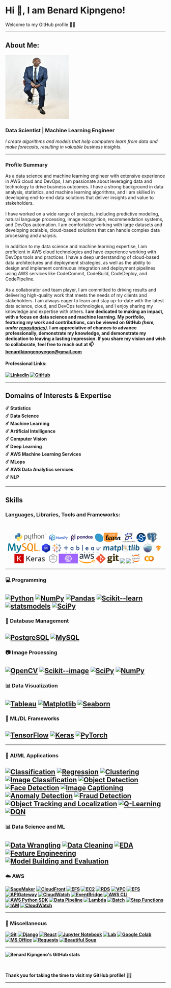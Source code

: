 # Hi 👋, I am Benard Kipngeno!

Welcome to my GitHub profile 🙏🏼

---
## About Me:
<p align="left">
  <img src="https://github.com/Bernado6/Data-Science-Personal-Website/blob/master/src/assets/me.jpg" width="200" height="200">
</p>

### Data Scientist | Machine Learning Engineer 

*I create algorithms and models that help computers learn from data and make forecasts, resulting in valuable business insights.*

---
### Profile Summary

As a data science and machine learning engineer with extensive experience in AWS cloud and DevOps, I am passionate about leveraging data and technology to drive business outcomes. I have a strong background in data analysis, statistics, and machine learning algorithms, and I am skilled in developing end-to-end data solutions that deliver insights and value to stakeholders.
<br><br>
I have worked on a wide range of projects, including predictive modeling, natural language processing, image recognition, recommendation systems, and DevOps automation. I am comfortable working with large datasets and developing scalable, cloud-based solutions that can handle complex data processing and analysis.
<br><br>
In addition to my data science and machine learning expertise, I am proficient in AWS cloud technologies and have experience working with DevOps tools and practices. I have a deep understanding of cloud-based data architectures and deployment strategies, as well as the ability to design and implement continuous integration and deployment pipelines using AWS services like CodeCommit, CodeBuild, CodeDeploy, and CodePipeline.
<br><br>
As a collaborator and team player, I am committed to driving results and delivering high-quality work that meets the needs of my clients and stakeholders. I am always eager to learn and stay up-to-date with the latest data science, cloud, and DevOps technologies, and I enjoy sharing my knowledge and expertise with others.
<b><b>
I am dedicated to making an impact, with a focus on data science and machine learning. My portfolio, featuring my work and contributions, can be viewed on GitHub *(here, under [repositories](https://github.com/Bernado6tab=repositories))*. I am appreciative of chances to advance professionally, demonstrate my knowledge, and demonstrate my dedication to leaving a lasting impression. If you share my vision and wish to collaborate, feel free to reach out at 📫 benardkipngenoyegon@gmail.com


#### Professional Links:

[![LinkedIn](https://img.shields.io/badge/-LinkedIn-0077b5?style=flat-square&logo=LinkedIn&logoColor=white)](https://www.linkedin.com/in/benard-kipngeno)
[![GitHub](https://img.shields.io/badge/-GitHub-181717?style=flat-square&logo=GitHub&logoColor=white)](https://github.com/Bernado6)


---
## Domains of Interests & Expertise
:comet: Statistics <br>
:comet: Data Science <br>
:comet: Machine Learning <br>
:comet: Artificial Intelligence <br>
:comet: Computer Vision <br>
:comet: Deep Learning <br>
:comet: AWS Machine Learning Services<br>
:comet: MLops <br>
:comet: AWS Data Analytics services<br>
:comet: NLP

---
## Skills 


### Languages, Libraries, Tools and Frameworks:<br>
<br>
<p align="center">
    <img src="./Images/Icons/Python_logo_and_wordmark.svg.png" height="30">
    <img src="./Images/Icons/320px-NumPy_logo_2020.svg.png" height="30">
    <img src="./Images/Icons/Pandas_logo.svg.png" height="30">
    <img src="./Images/Icons/scikit-learn-logo-small.png" height="30">
    <img src="./Images/Icons/statsmodels-logo-v2.svg" height="30">
    <img src="./Images/Icons/240px-SCIPY_2.svg.png" height="30">
    <img src="./Images/Icons/postgreSQL.png" height="30">
    <img src="./Images/Icons/MySQL_textlogo.svg.png" height="30">
    <img src="./Images/Icons/AWS-Certified-Solutions-Architect.png" height="30">
    <img src="./Images/Icons/Tableau_Software_Logo_Small.png" height="30">
    <img src="./Images/Icons/Matplotlib_logo.svg" height="30">
    <img src="./Images/Icons/seaborn_logo.svg" height="30">
    <img src="./Images/Icons/Tensorflow_logo.png" height="30">
    <img src="./Images/Icons/keras-logo-2018-large-1200.png" height="30">
    <img src="./Images/Icons/AWS-Certified-Cloud-Practitioner.png" height="30">
    <img src="./Images/Icons/SageMaker-300x150.jpg" height="30">
    <img src="./Images/Icons/320px-Amazon_Web_Services_Logo.svg.png" height="30">
    <img src="./Images/Icons/Git-Logo-2Color.png" height="30">
    <!-- <img src="./Images/Icons/Twilio-logo-red.svg.png" height="30">
    <img src="./Images/Icons/Trello-logo-blue.svg.png" height="30"> -->
    <img src="./Images/Icons/Microsoft_Office_logo_(2019–present).svg" height="30">
    <img src="./Images/Icons/Microsoft_Office_Excel_(2019–present).svg.png" height="30">
    <img src="./Images/Icons/207px-Jupyter_logo.svg.png" height="30">
    <img src="./Images/Icons/Google_Colaboratory_SVG_Logo.svg.png" height="30">
    <!-- <img src="./Images/Icons/Heroku_logo.svg.png" height="30"> -->
  <br>
</p>

---
### 💻 Programming

[![Python](https://img.shields.io/badge/Python-3.9.4-blue.svg)](https://www.python.org/downloads/release/python-394/)
[![NumPy](https://img.shields.io/badge/NumPy-1.25.0-orange.svg)](https://numpy.org/)
[![Pandas](https://img.shields.io/badge/Pandas-1.3.0-green.svg)](https://pandas.pydata.org/)
[![Scikit--learn](https://img.shields.io/badge/Scikit--learn-0.24.1-red.svg)](https://scikit-learn.org/stable/)
[![statsmodels](https://img.shields.io/badge/statsmodels-0.13.0-yellow.svg)](https://www.statsmodels.org/stable/index.html)
[![SciPy](https://img.shields.io/badge/SciPy-1.7.0-orange.svg)](https://scipy.org/)
---
### 💾 Database Management

[![PostgreSQL](https://img.shields.io/badge/PostgreSQL-15.1-336791.svg)](https://www.postgresql.org/docs/15/index.html)
[![MySQL](https://img.shields.io/badge/MySQL-8.0.24-4479A1.svg)](https://dev.mysql.com/doc/refman/8.0/en/)
---
### 📷 Image Processing

[![OpenCV](https://img.shields.io/badge/OpenCV-5.5.0-brightgreen.svg)](https://opencv.org/)
[![Scikit--image](https://img.shields.io/badge/Scikit--image-0.17.3-blue.svg)](https://scikit-image.org/)
[![SciPy](https://img.shields.io/badge/SciPy-1.7.0-orange.svg)](https://scipy.org/)
[![NumPy](https://img.shields.io/badge/NumPy-1.25.0-orange.svg)](https://numpy.org/)
---
### 📊 Data Visualization

[![Tableau](https://img.shields.io/badge/Tableau-2023.0-blue.svg)](https://www.tableau.com/products/desktop/download)
[![Matplotlib](https://img.shields.io/badge/Matplotlib-4.0.0-orange.svg)](https://matplotlib.org/)
[![Seaborn](https://img.shields.io/badge/Seaborn-1.2.0-red.svg)](https://seaborn.pydata.org/)
---
### 🤖 ML/DL Frameworks

[![TensorFlow](https://img.shields.io/badge/TensorFlow-2.5.0-orange.svg)](https://www.tensorflow.org/) 
[![Keras](https://img.shields.io/badge/Keras-2.5.0-blue.svg)](https://keras.io/)
[![PyTorch](https://img.shields.io/badge/PyTorch-1.9.0-red.svg)](https://pytorch.org/)
---
<!-- ### 🗣️ NLP

[![NLTK](https://img.shields.io/badge/NLTK-3.6.0-yellow.svg)](https://www.nltk.org/)
[![NLU](https://img.shields.io/badge/NLU-NLP-yellowgreen.svg)](https://github.com/nlu-tools/nlu)
[![Dialogue Management](https://img.shields.io/badge/Dialogue%20Management-NLP-yellowgreen.svg)](https://github.com/dialogue-management)
[![RASA](https://img.shields.io/badge/RASA-3.11.0-green.svg)](https://rasa.com/)
[![spaCy](https://img.shields.io/badge/spaCy-3.1.0-red.svg)](https://spacy.io/)
[![RegEx](https://img.shields.io/badge/RegEx-0.3.0-red.svg)](https://docs.python.org/3/library/re.html) -->
---
### 🤖 AI/ML Applications

[![Classification](https://img.shields.io/badge/Classification-AI/ML%20Application-brightgreen.svg)](https://en.wikipedia.org/wiki/Classification_in_machine_learning)
[![Regression](https://img.shields.io/badge/Regression-AI/ML%20Application-brightgreen.svg)](https://en.wikipedia.org/wiki/Regression_analysis)
[![Clustering](https://img.shields.io/badge/Clustering-AI/ML%20Application-brightgreen.svg)](https://en.wikipedia.org/wiki/Cluster_analysis)
[![Image Classification](https://img.shields.io/badge/Image%20Classification-AI/ML%20Application-brightgreen.svg)](https://en.wikipedia.org/wiki/Image_classification)
[![Object Detection](https://img.shields.io/badge/Object%20Detection-AI/ML%20Application-brightgreen.svg)](https://en.wikipedia.org/wiki/Object_detection)
[![Face Detection](https://img.shields.io/badge/Face%20Detection-AI/ML%20Application-brightgreen.svg)](https://en.wikipedia.org/wiki/Face_detection)
[![Image Captioning](https://img.shields.io/badge/Image%20Captioning-AI/ML%20Application-brightgreen.svg)](https://en.wikipedia.org/wiki/Image_captioning) 
[![Anomaly Detection](https://img.shields.io/badge/Anomaly%20Detection-AI/ML%20Application-brightgreen.svg)](https://en.wikipedia.org/wiki/Anomaly_detection) 
[![Fraud Detection](https://img.shields.io/badge/Fraud%20Detection-AI/ML%20Application-brightgreen.svg)](https://en.wikipedia.org/wiki/Fraud_detection) 
[![Object Tracking and Localization](https://img.shields.io/badge/Object%20Tracking%20and%20Localization-AI/ML%20Application-brightgreen.svg)](https://en.wikipedia.org/wiki/Object_tracking) 
[![Q-Learning](https://img.shields.io/badge/Q--Learning-AI/ML%20Application-brightgreen.svg)](https://en.wikipedia.org/wiki/Q-learning) 
[![DQN](https://img.shields.io/badge/DQN-AI/ML%20Application-brightgreen.svg)](https://en.wikipedia.org/wiki/Deep_Q-network)
---
### 📊 Data Science and ML

[![Data Wrangling](https://img.shields.io/badge/Data%20Wrangling-DS%20&%20ML-red.svg)](https://en.wikipedia.org/wiki/Data_wrangling)
[![Data Cleaning](https://img.shields.io/badge/Data%20Cleaning-DS%20&%20ML-red.svg)](https://en.wikipedia.org/wiki/Data_cleaning)
[![EDA](https://img.shields.io/badge/Exploratory%20Data%20Analysis-DS%20&%20ML-red.svg)](https://en.wikipedia.org/wiki/Exploratory_data_analysis)
[![Feature Engineering](https://img.shields.io/badge/Feature%20Engineering-DS%20&%20ML-red.svg)](https://en.wikipedia.org/wiki/Feature_engineering)
[![Model Building and Evaluation](https://img.shields.io/badge/Model%20Building%20and%20Evaluation-DS%20&%20ML-red.svg)](https://en.wikipedia.org/wiki/Model_selection)
---
### :cloud: AWS

[![SageMaker](https://img.shields.io/badge/AWS-SageMaker-red.svg)](https://aws.amazon.com/sagemaker/)
[![CloudFront](https://img.shields.io/badge/AWS-CloudFront-red.svg)](https://aws.amazon.com/cloudfront/)
[![EFS](https://img.shields.io/badge/AWS-EFS-red.svg)](https://aws.amazon.com/efs/)
[![EC2](https://img.shields.io/badge/AWS-EC2-red.svg)](https://aws.amazon.com/ec2/)
[![RDS](https://img.shields.io/badge/AWS-RDS-red.svg)](https://aws.amazon.com/rds/)
[![VPC](https://img.shields.io/badge/AWS-VPC-red.svg)](https://aws.amazon.com/vpc/)
[![EFS](https://img.shields.io/badge/AWS-EFS-red.svg)](https://aws.amazon.com/efs/)
[![APIGateway](https://img.shields.io/badge/AWS-APIGateway-red.svg)](https://aws.amazon.com/apigateway/)
[![CloudWatch](https://img.shields.io/badge/AWS-CloudWatch-red.svg)](https://aws.amazon.com/cloudwatch/)
[![EventBridge](https://img.shields.io/badge/AWS-EventBridge-red.svg)](https://aws.amazon.com/eventbridge/)
[![AWS CLI](https://img.shields.io/badge/AWS-CLI-red.svg)](https://aws.amazon.com/cli/)
[![AWS Python SDK](https://img.shields.io/badge/AWS-SDK-red.svg)](https://aws.amazon.com/sdk-for-python/)
[![Data Pipeline](https://img.shields.io/badge/AWS-Data%20Pipeline-red.svg)](https://aws.amazon.com/datapipeline/)
[![Lambda](https://img.shields.io/badge/AWS-Lambda-red.svg)](https://aws.amazon.com/lambda/)
[![Batch](https://img.shields.io/badge/AWS-Batch-red.svg)](https://aws.amazon.com/batch/)
[![Step Functions](https://img.shields.io/badge/AWS-Step%20Functions-red.svg)](https://aws.amazon.com/step-functions/)
[![IAM](https://img.shields.io/badge/AWS-IAM-red.svg)](https://aws.amazon.com/iam/)
[![CloudWatch](https://img.shields.io/badge/AWS-CloudWatch-red.svg)](https://aws.amazon.com/cloudwatch/)

---
### 📜 Miscellaneous

[![Git](https://img.shields.io/badge/Git-v2.31.0-blue.svg)](https://git-scm.com/)
[![Django](https://img.shields.io/badge/Django_Web_Framework-green.svg)](https://www.djangoproject.com/)
[![React](https://img.shields.io/badge/React-Web_Framework-lightgrey.svg)](https://reactjs.org/)
[![Jupyter Notebook](https://img.shields.io/badge/Jupyter_Notebook-Interactive_Computing-orange.svg)](https://jupyter.org/)
[![Lab](https://img.shields.io/badge/Lab-Jupyter_Lab-lightblue.svg)](https://jupyterlab.readthedocs.io/en/stable/)
[![Google Colab](https://img.shields.io/badge/Google_Colab-Collaborative_Computing-yellow.svg)](https://colab.research.google.com/)
[![MS Office](https://img.shields.io/badge/MS_Office-Productivity_Suite-blue.svg)](https://products.office.com/en-us/office-suite)
[![Requests](https://img.shields.io/badge/Requests-HTTP_Library-green.svg)](https://docs.python-requests.org/en/2.25.1/)
[![Beautiful Soup](https://img.shields.io/badge/Beautiful_Soup-Web_Scraping-red.svg)](https://www.crummy.com/software/BeautifulSoup/bs4/doc/)

---
![Benard Kipngeno's GitHub stats](https://github-readme-stats.vercel.app/api?username=Bernado6&show_icons=true&theme=midnight-purple)
<br>
<!-- ![Snake animation](https://github.com/Bernado6/Bernado6/blob/output/github-contribution-grid-snake.svg) -->
<br><br>
Thank you for taking the time to visit my GitHub profile! 🙏🏼

---


<!-- 
**Bernado6/Bernado6** is a ✨ _special_ ✨ repository because its `README.md` (this file) appears on your GitHub profile.

Here are some ideas to get you started:

- 🔭 I’m currently working on ...
- 🌱 I’m currently learning ...
- 👯 I’m looking to collaborate on ...
- 🤔 I’m looking for help with ...
- 💬 Ask me about ...
- 📫 How to reach me: ...
- 😄 Pronouns: ...
- ⚡ Fun fact: ... -->